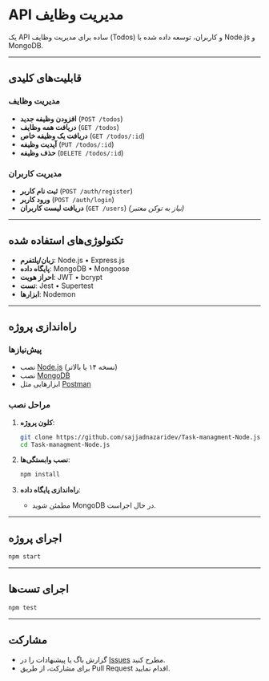 # API مدیریت وظایف

یک API ساده برای مدیریت وظایف (Todos) و کاربران، توسعه داده شده با Node.js و MongoDB.

---

## قابلیت‌های کلیدی

### مدیریت وظایف

- **افزودن وظیفه جدید** (`POST /todos`)
- **دریافت همه وظایف** (`GET /todos`)
- **دریافت یک وظیفه خاص** (`GET /todos/:id`)
- **آپدیت وظیفه** (`PUT /todos/:id`)
- **حذف وظیفه** (`DELETE /todos/:id`)

### مدیریت کاربران

- **ثبت نام کاربر** (`POST /auth/register`)
- **ورود کاربر** (`POST /auth/login`)
- **دریافت لیست کاربران** (`GET /users`) _(نیاز به توکن معتبر)_

---

## تکنولوژی‌های استفاده شده

- **زبان/پلتفرم**: Node.js • Express.js
- **پایگاه داده**: MongoDB • Mongoose
- **احراز هویت**: JWT • bcrypt
- **تست**: Jest • Supertest
- **ابزارها**: Nodemon

---

## راه‌اندازی پروژه

### پیش‌نیازها

- نصب [Node.js](https://nodejs.org) (نسخه ۱۴ یا بالاتر)
- نصب [MongoDB](https://www.mongodb.com/try/download/community)
- ابزارهایی مثل [Postman](https://www.postman.com)

### مراحل نصب

1. **کلون پروژه**:

   ```bash
   git clone https://github.com/sajjadnazaridev/Task-managment-Node.js.git
   cd Task-managment-Node.js
   ```

2. **نصب وابستگی‌ها**:

   ```bash
   npm install
   ```

3. **راه‌اندازی پایگاه داده**:
   - مطمئن شوید MongoDB در حال اجراست.

---

## اجرای پروژه

```bash
npm start
```

---

## اجرای تست‌ها

```bash
npm test
```

---

## مشارکت

- گزارش باگ یا پیشنهادات را در [Issues](https://github.com/sajjadnazaridev/Task-managment-Node.js/issues) مطرح کنید.
- برای مشارکت، از طریق Pull Request اقدام نمایید.
